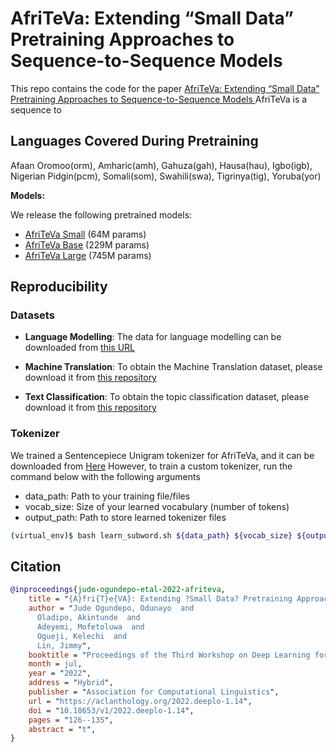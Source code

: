 # AfriTeVa: Extending “Small Data” Pretraining Approaches to Sequence-to-Sequence Models 

This repo contains the code for the paper [AfriTeVa: Extending “Small Data” Pretraining Approaches to Sequence-to-Sequence Models ](#)
AfriTeVa is a sequence to 

## Languages Covered During Pretraining

Afaan Oromoo(orm), Amharic(amh), Gahuza(gah), Hausa(hau), Igbo(igb), Nigerian Pidgin(pcm), Somali(som), Swahili(swa), Tigrinya(tig), Yoruba(yor)

**Models:**

We release the following pretrained models:

- [AfriTeVa Small](https://huggingface.co/castorini/afriteva_small) (64M params)
- [AfriTeVa Base](https://huggingface.co/castorini/afriteva_base) (229M params)
- [AfriTeVa Large](https://huggingface.co/castorini/afriteva_large) (745M params)

## Reproducibility

### Datasets

- **Language Modelling**: The data for language modelling can be downloaded from [this URL](https://huggingface.co/datasets/castorini/afriberta-corpus)
- **Machine Translation**: To obtain the Machine Translation dataset, please download it from [this repository](https://github.com/masakhane-io/lafand-mt)

- **Text Classification**: To obtain the topic classification dataset, please download it from [this repository](https://github.com/uds-lsv/transfer-distant-transformer-african)

### Tokenizer

We trained a Sentencepiece Unigram tokenizer for AfriTeVa, and it can be downloaded from [Here](#)
However, to train a custom tokenizer, run the command below with the following arguments

- data_path: Path to your training file/files
- vocab_size: Size of your learned vocabulary (number of tokens)
- output_path: Path to store learned tokenizer files

```bash
(virtual_env)$ bash learn_subword.sh ${data_path} ${vocab_size} ${output_path} 
```

## Citation

```bibtex
@inproceedings{jude-ogundepo-etal-2022-afriteva,
    title = "{A}fri{T}e{VA}: Extending ?Small Data? Pretraining Approaches to Sequence-to-Sequence Models",
    author = "Jude Ogundepo, Odunayo  and
      Oladipo, Akintunde  and
      Adeyemi, Mofetoluwa  and
      Ogueji, Kelechi  and
      Lin, Jimmy",
    booktitle = "Proceedings of the Third Workshop on Deep Learning for Low-Resource Natural Language Processing",
    month = jul,
    year = "2022",
    address = "Hybrid",
    publisher = "Association for Computational Linguistics",
    url = "https://aclanthology.org/2022.deeplo-1.14",
    doi = "10.18653/v1/2022.deeplo-1.14",
    pages = "126--135",
    abstract = "t",
}
```

